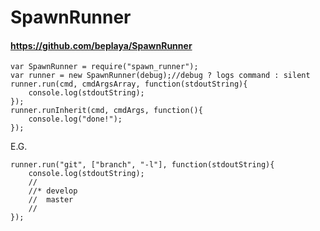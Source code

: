 # SpawnRunner

#### https://github.com/beplaya/SpawnRunner

```
var SpawnRunner = require("spawn_runner");
var runner = new SpawnRunner(debug);//debug ? logs command : silent
runner.run(cmd, cmdArgsArray, function(stdoutString){
    console.log(stdoutString);
});
runner.runInherit(cmd, cmdArgs, function(){
    console.log("done!");
});
```

E.G.
```
runner.run("git", ["branch", "-l"], function(stdoutString){
    console.log(stdoutString);
    // 
    //* develop
    //  master
    //
});

```